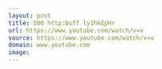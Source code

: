```yaml
---
layout: post
title: 500 http:buff ly1hkEpHr
url: https://www.youtube.com/watch/v=v
source: https://www.youtube.com/watch/v=v
domain: www.youtube.com
image: 
---
```


